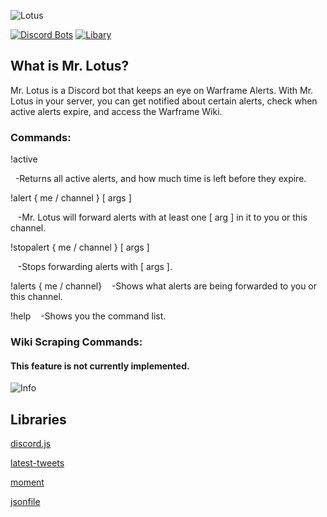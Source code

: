 ![Lotus](https://i.imgur.com/WagTow6.png)

[![Discord Bots](https://discordbots.org/api/widget/status/353333480979169283.svg?noavatar=true)](https://discordbots.org/bot/353333480979169283)
[![Libary](https://img.shields.io/badge/library-discord.js-blue.svg)](https://discord.js.org/)


## What is Mr. Lotus?
Mr. Lotus is a Discord bot that keeps an eye on Warframe Alerts.
With Mr. Lotus in your server, you can get notified about certain alerts, check when active alerts expire, and access the Warframe Wiki.

### Commands: 

!active

&nbsp;&nbsp;-Returns all active alerts, and how much time is left before they expire.
  
  
!alert { me / channel } [ args ]

&nbsp;&nbsp;&nbsp;-Mr. Lotus will forward alerts with at least one [ arg ] in it to you or this channel.
    
!stopalert { me / channel } [ args ]

&nbsp;&nbsp;&nbsp;-Stops forwarding alerts with [ args ].



!alerts { me / channel}
&nbsp;&nbsp;&nbsp;-Shows what alerts are being forwarded to you or this channel.


!help
&nbsp;&nbsp;&nbsp;-Shows you the command list.


  
### Wiki Scraping Commands:
#### This feature is not currently implemented.

![Info](https://i.imgur.com/8W9H6hh.png)
 

## Libraries


[discord.js](https://github.com/hydrabolt/discord.js)

[latest-tweets](https://github.com/noffle/latest-tweets)

[moment](https://momentjs.com/)

[jsonfile](https://github.com/jprichardson/node-jsonfile)
